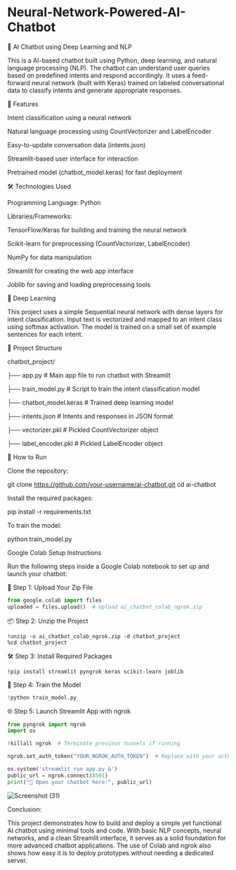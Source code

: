 # Neural-Network-Powered-AI-Chatbot

🤖 AI Chatbot using Deep Learning and NLP

This is a AI-based chatbot built using Python, deep learning, and natural language processing (NLP). The chatbot can understand user queries based on predefined intents and respond accordingly. It uses a feed-forward neural network (built with Keras) trained on labeled conversational data to classify intents and generate appropriate responses.




📌 Features

Intent classification using a neural network

Natural language processing using CountVectorizer and LabelEncoder

Easy-to-update conversation data (intents.json)

Streamlit-based user interface for interaction

Pretrained model (chatbot_model.keras) for fast deployment




🛠️ Technologies Used

Programming Language: Python

Libraries/Frameworks:

TensorFlow/Keras for building and training the neural network

Scikit-learn for preprocessing (CountVectorizer, LabelEncoder)

NumPy for data manipulation

Streamlit for creating the web app interface

Joblib for saving and loading preprocessing tools



🧠 Deep Learning

This project uses a simple Sequential neural network with dense layers for intent classification. Input text is vectorized and mapped to an intent class using softmax activation. The model is trained on a small set of example sentences for each intent.




📁 Project Structure

chatbot_project/

├── app.py                  # Main app file to run chatbot with Streamlit

├── train_model.py          # Script to train the intent classification model

├── chatbot_model.keras     # Trained deep learning model

├── intents.json            # Intents and responses in JSON format

├── vectorizer.pkl          # Pickled CountVectorizer object

├── label_encoder.pkl       # Pickled LabelEncoder object




🚀 How to Run

Clone the repository:

git clone https://github.com/your-username/ai-chatbot.git
cd ai-chatbot

Install the required packages:

pip install -r requirements.txt

To train the model:

python train_model.py


 Google Colab Setup Instructions
 
Run the following steps inside a Google Colab notebook to set up and launch your chatbot:

📁 Step 1: Upload Your Zip File

```python
from google.colab import files
uploaded = files.upload()  # Upload ai_chatbot_colab_ngrok.zip
```

📦 Step 2: Unzip the Project

```
!unzip -o ai_chatbot_colab_ngrok.zip -d chatbot_project
%cd chatbot_project
```

🛠️ Step 3: Install Required Packages

```
!pip install streamlit pyngrok keras scikit-learn joblib
```

🧠 Step 4: Train the Model

```python
!python train_model.py
```

🌐 Step 5: Launch Streamlit App with ngrok

```python
from pyngrok import ngrok
import os

!killall ngrok  # Terminate previous tunnels if running

ngrok.set_auth_token("YOUR_NGROK_AUTH_TOKEN")  # Replace with your actual ngrok token

os.system('streamlit run app.py &')
public_url = ngrok.connect(8501)
print("🔗 Open your chatbot here:", public_url)
```


![Screenshot (31)](https://github.com/user-attachments/assets/438c6c82-0f18-431a-8c70-cc293c636872)






Conclusion:

This project demonstrates how to build and deploy a simple yet functional AI chatbot using minimal tools and code. With basic NLP concepts, neural networks, and a clean Streamlit interface, it serves as a solid foundation for more advanced chatbot applications. The use of Colab and ngrok also shows how easy it is to deploy prototypes without needing a dedicated server.

